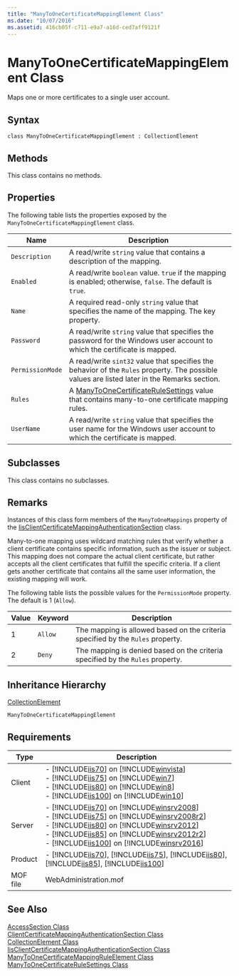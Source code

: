 ```yaml
---
title: "ManyToOneCertificateMappingElement Class"
ms.date: "10/07/2016"
ms.assetid: 416cb05f-c711-e9a7-a16d-ced7aff9121f
---
```

# ManyToOneCertificateMappingElement Class

Maps one or more certificates to a single user account.  
  
## Syntax  
  
```vbs  
class ManyToOneCertificateMappingElement : CollectionElement  
```  
  
## Methods  

 This class contains no methods.  
  
## Properties  

 The following table lists the properties exposed by the `ManyToOneCertificateMappingElement` class.  
  
|Name|Description|  
|----------|-----------------|  
|`Description`|A read/write `string` value that contains a description of the mapping.|  
|`Enabled`|A read/write `boolean` value. `true` if the mapping is enabled; otherwise, `false`. The default is `true`.|  
|`Name`|A required read-only `string` value that specifies the name of the mapping. The key property.|  
|`Password`|A read/write `string` value that specifies the password for the Windows user account to which the certificate is mapped.|  
|`PermissionMode`|A read/write `sint32` value that specifies the behavior of the `Rules` property. The possible values are listed later in the Remarks section.|  
|`Rules`|A [ManyToOneCertificateRuleSettings](../wmi-provider/manytoonecertificaterulesettings-class.md) value that contains many-to-one certificate mapping rules.|  
|`UserName`|A read/write `string` value that specifies the user name for the Windows user account to which the certificate is mapped.|  
  
## Subclasses  

 This class contains no subclasses.  
  
## Remarks  

 Instances of this class form members of the `ManyToOneMappings` property of the [IisClientCertificateMappingAuthenticationSection](../wmi-provider/iisclientcertificatemappingauthenticationsection-class.md) class.  
  
 Many-to-one mapping uses wildcard matching rules that verify whether a client certificate contains specific information, such as the issuer or subject. This mapping does not compare the actual client certificate, but rather accepts all the client certificates that fulfill the specific criteria. If a client gets another certificate that contains all the same user information, the existing mapping will work.  
  
 The following table lists the possible values for the `PermissionMode` property. The default is 1 (`Allow`).  
  
|Value|Keyword|Description|  
|-----------|-------------|-----------------|  
|1|`Allow`|The mapping is allowed based on the criteria specified by the `Rules` property.|  
|2|`Deny`|The mapping is denied based on the criteria specified by the `Rules` property.|  
  
## Inheritance Hierarchy  

 [CollectionElement](../wmi-provider/collectionelement-class.md)  
  
 `ManyToOneCertificateMappingElement`  
  
## Requirements  
  
|Type|Description|  
|----------|-----------------|  
|Client|-   [!INCLUDE[iis70](../wmi-provider/includes/iis70-md.md)] on [!INCLUDE[winvista](../wmi-provider/includes/winvista-md.md)]<br />-   [!INCLUDE[iis75](../wmi-provider/includes/iis75-md.md)] on [!INCLUDE[win7](../wmi-provider/includes/win7-md.md)]<br />-   [!INCLUDE[iis80](../wmi-provider/includes/iis80-md.md)] on [!INCLUDE[win8](../wmi-provider/includes/win8-md.md)]<br />-   [!INCLUDE[iis100](../wmi-provider/includes/iis100-md.md)] on [!INCLUDE[win10](../wmi-provider/includes/win10-md.md)]|  
|Server|-   [!INCLUDE[iis70](../wmi-provider/includes/iis70-md.md)] on [!INCLUDE[winsrv2008](../wmi-provider/includes/winsrv2008-md.md)]<br />-   [!INCLUDE[iis75](../wmi-provider/includes/iis75-md.md)] on [!INCLUDE[winsrv2008r2](../wmi-provider/includes/winsrv2008r2-md.md)]<br />-   [!INCLUDE[iis80](../wmi-provider/includes/iis80-md.md)] on [!INCLUDE[winsrv2012](../wmi-provider/includes/winsrv2012-md.md)]<br />-   [!INCLUDE[iis85](../wmi-provider/includes/iis85-md.md)] on [!INCLUDE[winsrv2012r2](../wmi-provider/includes/winsrv2012r2-md.md)]<br />-   [!INCLUDE[iis100](../wmi-provider/includes/iis100-md.md)] on [!INCLUDE[winsrv2016](../wmi-provider/includes/winsrv2016-md.md)]|  
|Product|-   [!INCLUDE[iis70](../wmi-provider/includes/iis70-md.md)], [!INCLUDE[iis75](../wmi-provider/includes/iis75-md.md)], [!INCLUDE[iis80](../wmi-provider/includes/iis80-md.md)], [!INCLUDE[iis85](../wmi-provider/includes/iis85-md.md)], [!INCLUDE[iis100](../wmi-provider/includes/iis100-md.md)]|  
|MOF file|WebAdministration.mof|  
  
## See Also  

 [AccessSection Class](../wmi-provider/accesssection-class.md)   
 [ClientCertificateMappingAuthenticationSection Class](../wmi-provider/clientcertificatemappingauthenticationsection-class.md)   
 [CollectionElement Class](../wmi-provider/collectionelement-class.md)   
 [IisClientCertificateMappingAuthenticationSection Class](../wmi-provider/iisclientcertificatemappingauthenticationsection-class.md)   
 [ManyToOneCertificateMappingRuleElement Class](../wmi-provider/manytoonecertificatemappingruleelement-class.md)   
 [ManyToOneCertificateRuleSettings Class](../wmi-provider/manytoonecertificaterulesettings-class.md)
